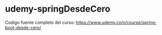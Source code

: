 # udemy-springDesdeCero

Codigo fuente completo del curso: https://www.udemy.com/course/spring-boot-desde-cero/
